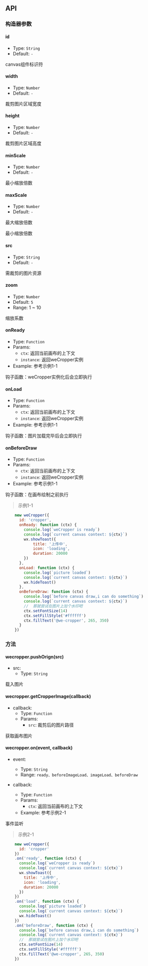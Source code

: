 ## API

### 构造器参数

#### id

- Type: `String`
- Default: `-`

canvas组件标识符

#### width

- Type: `Number`
- Default: `-`

裁剪图片区域宽度

#### height

- Type: `Number`
- Default: `-`

裁剪图片区域高度

#### minScale

- Type: `Number`
- Default: `-`

最小缩放倍数

#### maxScale

- Type: `Number`
- Default: `-`

最大缩放倍数

最小缩放倍数

#### src

- Type: `String`
- Default: `-`

需裁剪的图片资源

#### zoom

- Type: `Number`
- Default: `5`
- Range: 1 ~ 10

缩放系数

#### onReady

- Type: `Function`
- Params:
    - `ctx`: 返回当前画布的上下文
    - `instance`: 返回weCropper实例
- Example: 参考示例1-1

钩子函数：weCropper实例化后会立即执行

#### onLoad

- Type: `Function`
- Params:
    - `ctx`: 返回当前画布的上下文
    - `instance`: 返回weCropper实例
- Example: 参考示例1-1

钩子函数：图片加载完毕后会立即执行

#### onBeforeDraw

- Type: `Function`
- Params:
    - `ctx`: 返回当前画布的上下文
    - `instance`: 返回weCropper实例
- Example: 参考示例1-1

钩子函数：在画布绘制之前执行

> 示例1-1

```javascript
    new weCropper({
      id: 'cropper',
      onReady: function (ctx) {
      	console.log(`weCropper is ready`)
      	console.log(`current canvas context: ${ctx}`)
      	wx.showToast({
      		title: '上传中',
            icon: 'loading',
            duration: 20000
      	})
      },
      onLoad: function (ctx) {
      	console.log(`picture loaded`)
        console.log(`current canvas context: ${ctx}`)
        wx.hideToast()
      },
      onBeforeDraw: function (ctx) {
      	console.log(`before canvas draw,i can do something`)
      	console.log(`current canvas context: ${ctx}`)
      	//  那就尝试在图片上加个水印吧
        ctx.setFontSize(14)
        ctx.setFillStyle('#ffffff')
        ctx.fillText('@we-cropper', 265, 350)
      }
    })

```



### 方法

#### wecropper.pushOrign(src)

- src:
    - Type: `String`

载入图片

#### wecropper.getCropperImage(callback)

- callback:
    - Type: `Function`
    - Params:
        - `src`: 裁剪后的图片路径
        
获取画布图片
        
#### wecropper.on(event, callback)

- event:
    - Type: `String`
    - Range: `ready、beforeImageLoad、imageLoad、beforeDraw`
    
- callback:
    - Type: `Function`
    - Params:
        - `ctx`: 返回当前画布的上下文
    - Example: 参考示例2-1
    
事件监听


> 示例2-1

```javascript
    new weCropper({
      id: 'cropper'
    })
    .on('ready', function (ctx) {
      console.log(`weCropper is ready`)
      console.log(`current canvas context: ${ctx}`)
      wx.showToast({
        title: '上传中',
        icon: 'loading',
        duration: 20000
      })
    })
    .on('load', function (ctx) {
      console.log(`picture loaded`)
      console.log(`current canvas context: ${ctx}`)
      wx.hideToast()
    })
    .on('beforeDraw', function (ctx) {
      console.log(`before canvas draw,i can do something`)
      console.log(`current canvas context: ${ctx}`)
      //  那就尝试在图片上加个水印吧
      ctx.setFontSize(14)
      ctx.setFillStyle('#ffffff')
      ctx.fillText('@we-cropper', 265, 350)
    })

```

